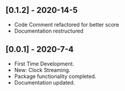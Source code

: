 ## [0.1.2] - 2020-14-5

* Code Comment refactored for better score
* Documentation restructured


## [0.0.1] - 2020-7-4

* First Time Development.
* New: Clock Streaming.
* Package functionality completed.
* Documentation updated.

